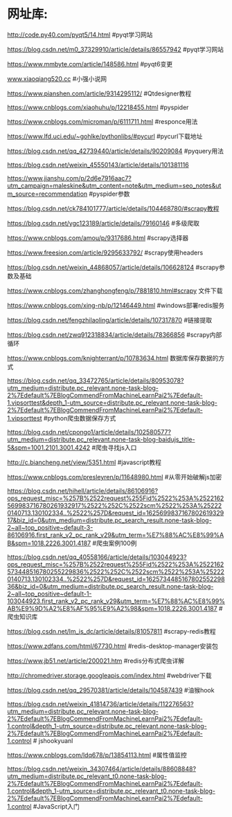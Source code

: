 # 网址库:

http://code.py40.com/pyqt5/14.html #pyqt学习网站

https://blog.csdn.net/m0_37329910/article/details/86557942 #pyqt学习网站

https://www.mmbyte.com/article/148586.html #pyqt6变更

www.xiaoqiang520.cc #小强小说网

https://www.pianshen.com/article/9314295112/ #Qtdesigner教程

https://www.cnblogs.com/xiaohuhu/p/12218455.html #pyspider

https://www.cnblogs.com/microman/p/6111711.html #responce用法

https://www.lfd.uci.edu/~gohlke/pythonlibs/#pycurl #pycurl下载地址

https://blog.csdn.net/qq_42739440/article/details/90209084 #pyquery用法

https://blog.csdn.net/weixin_45550143/article/details/101381116

https://www.jianshu.com/p/2d6e7916aac7?utm_campaign=maleskine&utm_content=note&utm_medium=seo_notes&utm_source=recommendation  #pyspider参数

https://blog.csdn.net/ck784101777/article/details/104468780/#scrapy教程

https://blog.csdn.net/ygc123189/article/details/79160146 #多级爬取

https://www.cnblogs.com/amou/p/9317686.html #scrapy选择器

https://www.freesion.com/article/9295633792/ #scrapy使用headers

https://blog.csdn.net/weixin_44868057/article/details/106628124 #scrapy参数及基础

https://www.cnblogs.com/zhanghongfeng/p/7881810.html#scrapy 文件下载

https://www.cnblogs.com/xing-nb/p/12146449.html #windows部署redis服务

https://blog.csdn.net/fengzhilaoling/article/details/107317870 #链接提取

https://blog.csdn.net/zwq912318834/article/details/78366856 #scrapy内部循环 

https://www.cnblogs.com/knighterrant/p/10783634.html 数据库保存数据的方式

https://blog.csdn.net/qq_33472765/article/details/80953078?utm_medium=distribute.pc_relevant.none-task-blog-2%7Edefault%7EBlogCommendFromMachineLearnPai2%7Edefault-1.vipsorttest&depth_1-utm_source=distribute.pc_relevant.none-task-blog-2%7Edefault%7EBlogCommendFromMachineLearnPai2%7Edefault-1.vipsorttest #python爬虫数据保存方式

https://blog.csdn.net/cpongo1/article/details/102580577?utm_medium=distribute.pc_relevant.none-task-blog-baidujs_title-5&spm=1001.2101.3001.4242 #爬虫寻找js入口

http://c.biancheng.net/view/5351.html #javascript教程

https://www.cnblogs.com/presleyren/p/11648980.html    #从零开始破解js加密

https://blog.csdn.net/hihell/article/details/86106916?ops_request_misc=%257B%2522request%255Fid%2522%253A%2522162569983716780261932917%2522%252C%2522scm%2522%253A%252220140713.130102334..%2522%257D&request_id=162569983716780261932917&biz_id=0&utm_medium=distribute.pc_search_result.none-task-blog-2~all~top_positive~default-3-86106916.first_rank_v2_pc_rank_v29&utm_term=%E7%88%AC%E8%99%AB&spm=1018.2226.3001.4187 #爬虫案例100例

https://blog.csdn.net/qq_40558166/article/details/103044923?ops_request_misc=%257B%2522request%255Fid%2522%253A%2522162573448516780255229836%2522%252C%2522scm%2522%253A%252220140713.130102334..%2522%257D&request_id=162573448516780255229836&biz_id=0&utm_medium=distribute.pc_search_result.none-task-blog-2~all~top_positive~default-1-103044923.first_rank_v2_pc_rank_v29&utm_term=%E7%88%AC%E8%99%AB%E9%9D%A2%E8%AF%95%E9%A2%98&spm=1018.2226.3001.4187 #爬虫知识库

https://blog.csdn.net/lm_is_dc/article/details/81057811 #scrapy-redis教程

https://www.zdfans.com/html/67730.html  #redis-desktop-manager安装包

https://www.jb51.net/article/200021.htm  #redis分布式爬虫详解

http://chromedriver.storage.googleapis.com/index.html #webdriver下载

https://blog.csdn.net/qq_29570381/article/details/104587439 #油猴hook


https://blog.csdn.net/weixin_41814736/article/details/112276563?utm_medium=distribute.pc_relevant.none-task-blog-2%7Edefault%7EBlogCommendFromMachineLearnPai2%7Edefault-1.control&depth_1-utm_source=distribute.pc_relevant.none-task-blog-2%7Edefault%7EBlogCommendFromMachineLearnPai2%7Edefault-1.control # jshookyuanl 

https://www.cnblogs.com/ldq678/p/13854113.html #属性值监控

https://blog.csdn.net/weixin_34307464/article/details/88608848?utm_medium=distribute.pc_relevant_t0.none-task-blog-2%7Edefault%7EBlogCommendFromMachineLearnPai2%7Edefault-1.control&depth_1-utm_source=distribute.pc_relevant_t0.none-task-blog-2%7Edefault%7EBlogCommendFromMachineLearnPai2%7Edefault-1.control #JavaScript入门
